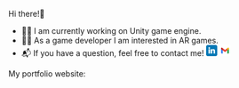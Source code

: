 Hi there!👋
- 👨‍💼 I am currently working on Unity game engine.
- 🤾‍♂️ As a game developer I am interested in AR games.
- 📬 If you have a question, feel free to contact me! <a href="https://www.linkedin.com/in/furkanbaldir/" target="_blank"><img src="linkedin.png" style="width:20px;height:20px;"></a> <a href="mailto: furkanbaldirdev@gmail.com" target="_blank"><img src="gmail.png" style="width:20px;height:20px;"></a>

My portfolio website: <a href="supremepanda.github.io" target="_blank">
